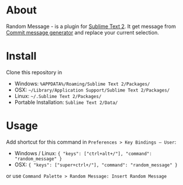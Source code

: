 About
=====
Random Message - is a plugin for [Sublime Text 2](http://www.sublimetext.com/2). It get message from [Commit message generator](http://whatthecommit.com/) and replace your current selection.

Install
=======
Clone this repository in

* Windows: `%APPDATA%/Roaming/Sublime Text 2/Packages/`
* OSX: `~/Library/Application Support/Sublime Text 2/Packages/`
* Linux: `~/.Sublime Text 2/Packages/`
* Portable Installation: `Sublime Text 2/Data/`

Usage
=====
Add shortcut for this command in `Preferences > Key Bindings – User`:

* Windows / Linux: `{ "keys": ["ctrl+alt+/"], "command": "random_message" }`
* OSX: `{ "keys": ["super+ctrl+/"], "command": "random_message" }`

or use `Command Palette > Random Message: Insert Random Message`
